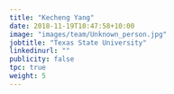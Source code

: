 ```yaml
---
title: "Kecheng Yang"
date: 2018-11-19T10:47:58+10:00
image: "images/team/Unknown_person.jpg"
jobtitle: "Texas State University"
linkedinurl: ""
publicity: false
tpc: true
weight: 5
---
```

